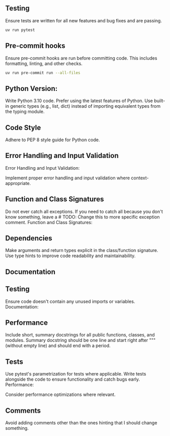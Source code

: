 ## Testing

Ensure tests are written for all new features and bug fixes and are passing.

```bash
uv run pytest
```

## Pre-commit hooks

Ensure pre-commit hooks are run before committing code. This includes formatting, linting, and other checks.

```bash
uv run pre-commit run --all-files
```

## Python Version:

Write Python 3.10 code.
Prefer using the latest features of Python.
Use built-in generic types (e.g., list, dict) instead of importing equivalent types from the typing module.

## Code Style

Adhere to PEP 8 style guide for Python code.

## Error Handling and Input Validation

Error Handling and Input Validation:

Implement proper error handling and input validation where context-appropriate.

## Function and Class Signatures

Do not ever catch all exceptions. If you need to catch all because you don't know something, leave a # TODO: Change this to more specific exception comment.
Function and Class Signatures:

## Dependencies

Make arguments and return types explicit in the class/function signature.
Use type hints to improve code readability and maintainability.

## Documentation

## Testing

Ensure code doesn't contain any unused imports or variables.
Documentation:

## Performance

Include short, summary docstrings for all public functions, classes, and modules. Summary docstring should be one line and start right after """ (without empty line) and should end with a period.

## Tests

Use pytest's parametrization for tests where applicable.
Write tests alongside the code to ensure functionality and catch bugs early.
Performance:

Consider performance optimizations where relevant.

## Comments

Avoid adding comments other than the ones hinting that I should change something.
